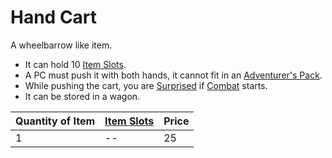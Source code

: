 # Hand Cart

A wheelbarrow like item.
- It can hold 10 [Item Slots](../../../../../Player%20Characters/Derived%20Statistics/Item%20Slots.md). 
- A PC must push it with both hands, it cannot fit in an [Adventurer's Pack](../../../Adventurer's%20Pack.md).
- While pushing the cart, you are [Surprised](../../../../../Conditions/Surprised.md) if [Combat](../../../../../Game%20Procedures/Combat.md) starts.
- It can be stored in a wagon.

| Quantity of Item | [Item Slots](../../../../../Player%20Characters/Derived%20Statistics/Item%20Slots.md) | Price |
| ---------------- | ------------------------------------------------------------------------------------- | ----- |
| 1                | --                                                                                    | 25    |
